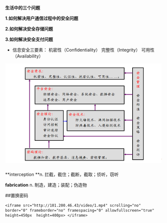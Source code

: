 **生活中的三个问题**

**1.如何解决用户通信过程中的安全问题**

**2.如何解决安全存储问题**

**3.如何解决安全支付问题**

- 信息安全三要素：
      机密性（Confidentiality）
      完整性（Integrity）
      可用性（Availability）  

![1588754982758](../../img/1588754982758.png)

##### 

**interception **n. 拦截，截住；截断，截取；侦听，窃听

**fabrication**    n. 制造，建造；装配；伪造物

##置换密码







```
<iframe src="http://101.200.46.43/video/1.mp4" scrolling="no" border="0" frameborder="no" framespacing="0" allowfullscreen="true" height=450px  height=400px> </iframe>
```

